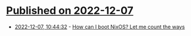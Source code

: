# [Published on 2022-12-07](index.md)

* [2022-12-07, 10:44:32](https://lobste.rs/s/zc3qbe/how_can_i_boot_nixos_let_me_count_ways) - [How can I boot NixOS? Let me count the ways](https://linus.schreibt.jetzt/posts/booting-nixos.html)
